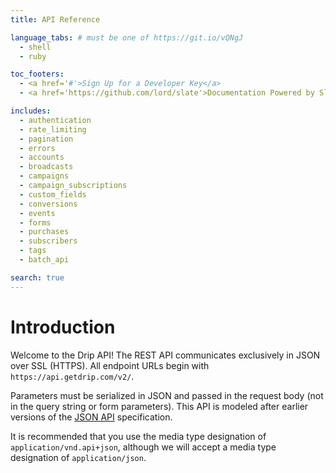 ```yaml
---
title: API Reference

language_tabs: # must be one of https://git.io/vQNgJ
  - shell
  - ruby

toc_footers:
  - <a href='#'>Sign Up for a Developer Key</a>
  - <a href='https://github.com/lord/slate'>Documentation Powered by Slate</a>

includes:
  - authentication
  - rate_limiting
  - pagination
  - errors
  - accounts
  - broadcasts
  - campaigns
  - campaign_subscriptions
  - custom_fields
  - conversions
  - events
  - forms
  - purchases
  - subscribers
  - tags
  - batch_api

search: true
---
```


# Introduction

Welcome to the Drip API! The REST API communicates exclusively in JSON over SSL (HTTPS).
All endpoint URLs begin with `https://api.getdrip.com/v2/`.

Parameters must be serialized in JSON and passed in the request body (not in the query string or form parameters).
This API is modeled after earlier versions of the [JSON API](http://jsonapi.org/) specification.

It is recommended that you use the media type designation of `application/vnd.api+json`,
although we will accept a media type designation of `application/json`.

